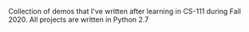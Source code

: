 Collection of demos that I've written after learning in CS-111 during Fall 2020.
All projects are written in Python 2.7
